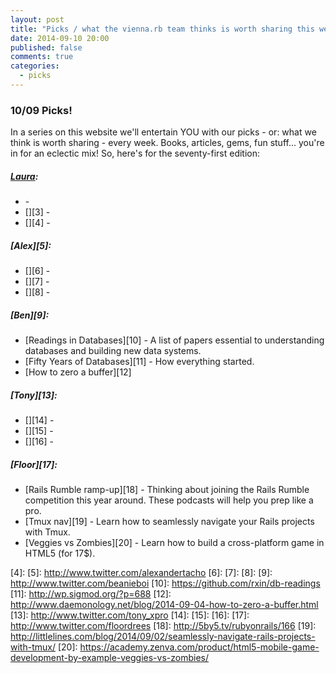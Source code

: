 ```yaml
---
layout: post
title: "Picks / what the vienna.rb team thinks is worth sharing this week"
date: 2014-09-10 20:00
published: false
comments: true
categories:
  - picks
---
```


### 10/09 Picks!

In a series on this website we'll entertain YOU with our picks - or: what we think is worth sharing - every week.
Books, articles, gems, fun stuff... you're in for an eclectic mix! So, here's for the seventy-first edition:

##### [Laura][1]:
  - [][2] -
  - [][3] -
  - [][4] -

##### [Alex][5]:
  - [][6] -
  - [][7] -
  - [][8] -

##### [Ben][9]:
  - [Readings in Databases][10] - A list of papers essential to understanding databases and building new data systems.
  - [Fifty Years of Databases][11] - How everything started.
  - [How to zero a buffer][12]

##### [Tony][13]:
  - [][14] -
  - [][15] -
  - [][16] -

##### [Floor][17]:
  - [Rails Rumble ramp-up][18] - Thinking about joining the Rails Rumble competition this year around. These podcasts will help you prep like a pro.
  - [Tmux nav][19] - Learn how to seamlessly navigate your Rails projects with Tmux.  
  - [Veggies vs Zombies][20] - Learn how to build a cross-platform game in HTML5 (for 17$).

[1]: http://www.twitter.com/alicetragedy
[2]:
[3]:
[4]:
[5]: http://www.twitter.com/alexandertacho
[6]:
[7]:
[8]:
[9]: http://www.twitter.com/beanieboi
[10]: https://github.com/rxin/db-readings
[11]: http://wp.sigmod.org/?p=688
[12]: http://www.daemonology.net/blog/2014-09-04-how-to-zero-a-buffer.html
[13]: http://www.twitter.com/tony_xpro
[14]:
[15]:
[16]:
[17]: http://www.twitter.com/floordrees
[18]: http://5by5.tv/rubyonrails/166
[19]: http://littlelines.com/blog/2014/09/02/seamlessly-navigate-rails-projects-with-tmux/
[20]: https://academy.zenva.com/product/html5-mobile-game-development-by-example-veggies-vs-zombies/
